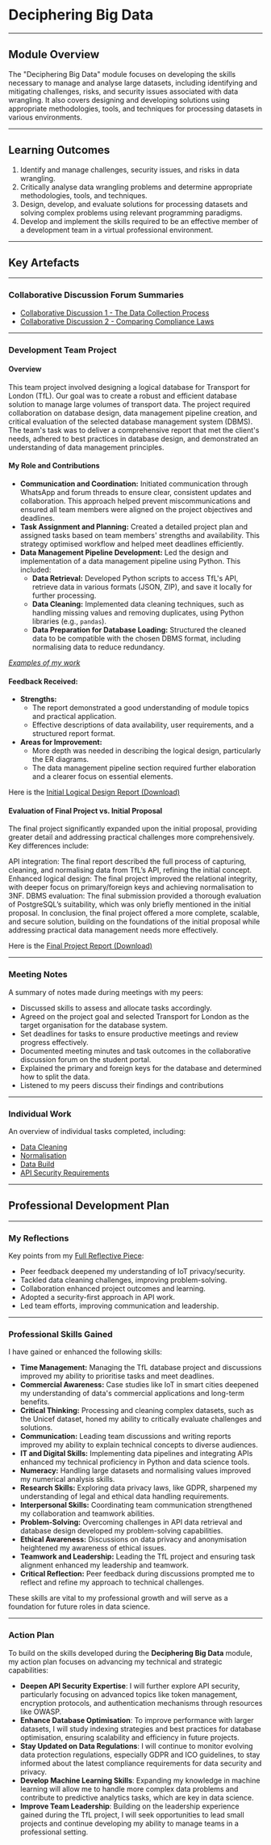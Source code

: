 # Deciphering Big Data

---

## Module Overview

The "Deciphering Big Data" module focuses on developing the skills necessary to manage and analyse large datasets, including identifying and mitigating challenges, risks, and security issues associated with data wrangling. It also covers designing and developing solutions using appropriate methodologies, tools, and techniques for processing datasets in various environments.

---

## Learning Outcomes

1. Identify and manage challenges, security issues, and risks in data wrangling.
2. Critically analyse data wrangling problems and determine appropriate methodologies, tools, and techniques.
3. Design, develop, and evaluate solutions for processing datasets and solving complex problems using relevant programming paradigms.
4. Develop and implement the skills required to be an effective member of a development team in a virtual professional environment.

---

## Key Artefacts

---

### Collaborative Discussion Forum Summaries

- [Collaborative Discussion 1 - The Data Collection Process](./Collaborative_Discussions/Collaborative_Discussion_1)
- [Collaborative Discussion 2 - Comparing Compliance Laws](./Collaborative_Discussions/Collaborative_Discussion_2)

---

### Development Team Project

#### Overview

This team project involved designing a logical database for Transport for London (TfL). Our goal was to create a robust and efficient database solution to manage large volumes of transport data. The project required collaboration on database design, data management pipeline creation, and critical evaluation of the selected database management system (DBMS). The team's task was to deliver a comprehensive report that met the client's needs, adhered to best practices in database design, and demonstrated an understanding of data management principles.

#### My Role and Contributions

- **Communication and Coordination:** Initiated communication through WhatsApp and forum threads to ensure clear, consistent updates and collaboration. This approach helped prevent miscommunications and ensured all team members were aligned on the project objectives and deadlines.
- **Task Assignment and Planning:** Created a detailed project plan and assigned tasks based on team members' strengths and availability. This strategy optimised workflow and helped meet deadlines efficiently.
- **Data Management Pipeline Development:** Led the design and implementation of a data management pipeline using Python. This included:
  - **Data Retrieval:** Developed Python scripts to access TfL's API, retrieve data in various formats (JSON, ZIP), and save it locally for further processing.
  - **Data Cleaning:** Implemented data cleaning techniques, such as handling missing values and removing duplicates, using Python libraries (e.g., `pandas`).
  - **Data Preparation for Database Loading:** Structured the cleaned data to be compatible with the chosen DBMS format, including normalising data to reduce redundancy.

*[Examples of my work](./Team_Exercises/README.md)*

#### Feedback Received:
- **Strengths:**
  - The report demonstrated a good understanding of module topics and practical application.
  - Effective descriptions of data availability, user requirements, and a structured report format.
- **Areas for Improvement:**
  - More depth was needed in describing the logical design, particularly the ER diagrams.
  - The data management pipeline section required further elaboration and a clearer focus on essential elements.

Here is the [Initial Logical Design Report (Download)](./Team_Exercises/initial-report.docx)

#### Evaluation of Final Project vs. Initial Proposal

The final project significantly expanded upon the initial proposal, providing greater detail and addressing practical challenges more comprehensively. Key differences include:

API integration: The final report described the full process of capturing, cleaning, and normalising data from TfL’s API, refining the initial concept.
Enhanced logical design: The final project improved the relational integrity, with deeper focus on primary/foreign keys and achieving normalisation to 3NF.
DBMS evaluation: The final submission provided a thorough evaluation of PostgreSQL’s suitability, which was only briefly mentioned in the initial proposal.
In conclusion, the final project offered a more complete, scalable, and secure solution, building on the foundations of the initial proposal while addressing practical data management needs more effectively.

Here is the [Final Project Report (Download)](./Individual_Work/final-report.docx)

---

### Meeting Notes

A summary of notes made during meetings with my peers:

- Discussed skills to assess and allocate tasks accordingly.
- Agreed on the project goal and selected Transport for London as the target organisation for the database system.
- Set deadlines for tasks to ensure productive meetings and review progress effectively.
- Documented meeting minutes and task outcomes in the collaborative discussion forum on the student portal.
- Explained the primary and foreign keys for the database and determined how to split the data.
- Listened to my peers discuss their findings and contributions

---

### Individual Work

An overview of individual tasks completed, including:

- [Data Cleaning](./Individual_Work/data_cleaning/README.md)
- [Normalisation](./Individual_Work/Normalisation/README.md)
- [Data Build](./Individual_Work/Data_Build/README.md)
- [API Security Requirements](./Individual_Work/API_Security_Requirements/README.md)


---

## Professional Development Plan

---

### My Reflections

Key points from my [Full Reflective Piece](./Professional_Development/reflection.md):

- Peer feedback deepened my understanding of IoT privacy/security.
- Tackled data cleaning challenges, improving problem-solving.
- Collaboration enhanced project outcomes and learning.
- Adopted a security-first approach in API work.
- Led team efforts, improving communication and leadership.

---

### Professional Skills Gained

I have gained or enhanced the following skills:

- **Time Management:** Managing the TfL database project and discussions improved my ability to prioritise tasks and meet deadlines.
- **Commercial Awareness:** Case studies like IoT in smart cities deepened my understanding of data's commercial applications and long-term benefits.
- **Critical Thinking:** Processing and cleaning complex datasets, such as the Unicef dataset, honed my ability to critically evaluate challenges and solutions.
- **Communication:** Leading team discussions and writing reports improved my ability to explain technical concepts to diverse audiences.
- **IT and Digital Skills:** Implementing data pipelines and integrating APIs enhanced my technical proficiency in Python and data science tools.
- **Numeracy:** Handling large datasets and normalising values improved my numerical analysis skills.
- **Research Skills:** Exploring data privacy laws, like GDPR, sharpened my understanding of legal and ethical data handling requirements.
- **Interpersonal Skills:** Coordinating team communication strengthened my collaboration and teamwork abilities.
- **Problem-Solving:** Overcoming challenges in API data retrieval and database design developed my problem-solving capabilities.
- **Ethical Awareness:** Discussions on data privacy and anonymisation heightened my awareness of ethical issues.
- **Teamwork and Leadership:** Leading the TfL project and ensuring task alignment enhanced my leadership and teamwork.
- **Critical Reflection:** Peer feedback during discussions prompted me to reflect and refine my approach to technical challenges.

These skills are vital to my professional growth and will serve as a foundation for future roles in data science.

---

### Action Plan

To build on the skills developed during the **Deciphering Big Data** module, my action plan focuses on advancing my technical and strategic capabilities:

- **Deepen API Security Expertise**: I will further explore API security, particularly focusing on advanced topics like token management, encryption protocols, and authentication mechanisms through resources like OWASP.
- **Enhance Database Optimisation**: To improve performance with larger datasets, I will study indexing strategies and best practices for database optimisation, ensuring scalability and efficiency in future projects.
- **Stay Updated on Data Regulations**: I will continue to monitor evolving data protection regulations, especially GDPR and ICO guidelines, to stay informed about the latest compliance requirements for data security and privacy.
- **Develop Machine Learning Skills**: Expanding my knowledge in machine learning will allow me to handle more complex data problems and contribute to predictive analytics tasks, which are key in data science.
- **Improve Team Leadership**: Building on the leadership experience gained during the TfL project, I will seek opportunities to lead small projects and continue developing my ability to manage teams in a professional setting.

